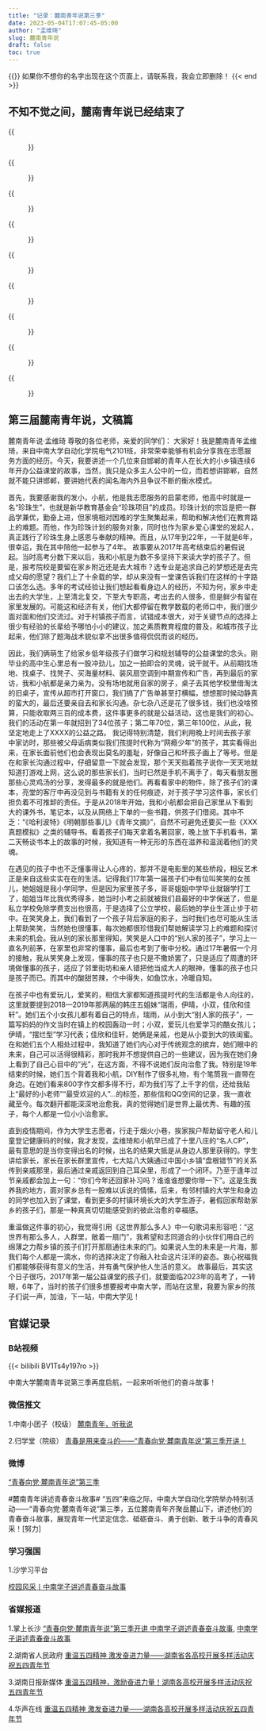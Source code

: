 ```yaml
---
title: "记录：麓南青年说第三季"
date: 2023-05-04T17:07:45-05:00
author: "孟维琦"
slug: 麓南青年说
draft: false
toc: true
---
```


{{<block class="caution" >}}
如果你不想你的名字出现在这个页面上，请联系我，我会立即删除！
{{< end >}}

## 不知不觉之间，麓南青年说已经结束了

<div class="row">
<div class="col-12 col-md-6 col-lg-4 item">
{{<figure src="/image/麓南青年说/1.jpg">}}
</div>

<div class="col-12 col-md-6 col-lg-4 item">
{{<figure src="/image/麓南青年说/2.jpg">}}
</div>

<div class="col-12 col-md-6 col-lg-4 item">
{{<figure src="/image/麓南青年说/3.jpg">}}
</div>

<div class="col-12 col-md-6 col-lg-4 item">
{{<figure src="/image/麓南青年说/4.jpg">}}
</div>

<div class="col-12 col-md-6 col-lg-4 item">
{{<figure src="/image/麓南青年说/5.jpg">}}
</div>

<div class="col-12 col-md-6 col-lg-4 item">
{{<figure src="/image/麓南青年说/6.jpg">}}
</div>

<div class="col-12 col-md-6 col-lg-4 item">
{{<figure src="/image/麓南青年说/7.jpg">}}
</div>

<div class="col-12 col-md-6 col-lg-4 item">
{{<figure src="/image/麓南青年说/8.jpg">}}
</div>

<div class="col-12 col-md-6 col-lg-4 item">
{{<figure src="/image/麓南青年说/9.jpg">}}
</div>
</div>


## 第三届麓南青年说，文稿篇

麓南青年说·孟维琦
尊敬的各位老师，亲爱的同学们：
大家好！我是麓南青年孟维琦，来自中南大学自动化学院电气2101班，非常荣幸能够有机会分享我在志愿服务方面的经历。今天，我要讲述一个几位来自邯郸的青年人在长大的小乡镇连续6年开办公益课堂的故事，当然，我只是众多主人公中的一位，而若想讲邯郸，自然就不能只讲邯郸，要讲她代表的闻名海内外且争议不断的衡水模式。

首先，我要感谢我的发小，小航，他是我志愿服务的启蒙老师，他高中时就是一名“珍珠生”，也就是新华教育基金会“珍珠项目”的成员。珍珠计划的宗旨是把一群品学兼优，勤奋上进，但家境相对困难的学生聚集起来，帮助和解决他们在教育路上的难题。而他，作为珍珠计划的服务对象，同时也作为家乡爱心课堂的发起人，真正践行了珍珠生身上感恩与奉献的精神。而且，从17年到22年，一干就是6年，很幸运，我在其中陪他一起参与了4年。
故事要从2017年高考结束后的暑假说起。当时高考分数下来以后，我和小航是为数不多坚持下来读大学的孩子了。但是，报考院校是要留在家乡附近还是去大城市？选专业是追求自己的梦想还是去完成父母的愿望？我们上了十余载的学，却从来没有一堂课告诉我们在这样的十字路口该怎么选。多年的考试经验让我们想起看看身边人的经历，不知为何，家乡中走出去的大学生，上至清北复交，下至大专职高，考出去的人很多，但是鲜少有留在家里发展的。可能这和经济有关，他们大都停留在教学数载的老师口中，我们很少面对面和他们交流过。对于村镇孩子而言，试错成本很大，对于关键节点的选择上很少有经验的长辈给予哪怕小小的建议，加之素质教育程度的普及，和城市孩子比起来，他们除了题海战术貌似拿不出很多值得侃侃而谈的经历。 

因此，我们俩萌生了给家乡低年级孩子们做学习和规划辅导的公益课堂的念头。刚毕业的高中生心里总有一股冲劲儿，加之一拍即合的灵魂，说干就干。从前期找场地、找桌子、找凳子、买海量材料、装风扇空调到中期宣传和广告，再到最后的家访，我和小航都是亲力亲为。没有场地就用自家的房子，桌子去其他学校里借淘汰的旧桌子，宣传从超市打开窗口，我们搞了广告单甚至打横幅，想想那时候动静真的蛮大的，最后还要亲自去和家长沟通。杂七杂八还是花了很多钱，我们也没啥预算，只能收取两三百的成本费，这件事更多的就是公益活动，这也是我们的初心。我们的活动在第一年就招到了34位孩子；第二年70位，第三年100位，从此，我坚定地走上了XXXX的公益之路。
我记得特别清楚，我们利用晚上时间去孩子家中家访时，那些被父母诟病类似我们孩提时代称为“网瘾少年”的孩子，其实看得出来，在家长面前他们也会表现出莫名的羞耻，好像自己和坏孩子画上了等号。但是在和家长沟通过程中，仔细留意一下就会发现，那个天天指着孩子说你一天天地就知道打游戏上网，这么说的那些家长们，当时已然是手机不离手了，每天看朋友圈那些心灵鸡汤的分享，发得最多的就是他们。再看看家中的物件，除了孩子们的课本，亮堂的客厅中再没见到与书籍有关的任何痕迹，对于孩子学习这件事，家长们担负着不可推卸的责任。于是从2018年开始，我和小航都会把自己家里从下看到大的课外书，笔记本，以及从网络上下单的一些书籍，供孩子们借阅。其中不乏：“《哈利波特》《明朝那些事儿》《青年文摘》”，自然不可避免还要买一些《XXX真题模拟》之类的辅导书。看着孩子们每天拿着名著回家，晚上放下手机看书，第二天畅谈书本上的故事的时候，我知道有一种无形的东西在滋养和温润着他们的灵魂。

在遇见的孩子中也不乏懂事得让人心疼的，那并不是电影里的某些桥段，相反艺术正是来自这些实实在在的生活。记得我们17年第一届孩子们中有位叫笑笑的女孩儿，她姐姐是我小学同学，但是因为家里孩子多，哥哥姐姐中学毕业就辍学打工了，姐姐当年比我优秀得多，她当时小考之前就被我们县最好的中学保送了，但是私立学校免除学费支出也很高，于是选择了公立学校，最后她的学业生涯止步于初中。在笑笑身上，我们看到了一个孩子背后家庭的影子，当时我们也尽可能从生活上帮助笑笑，当然她也很懂事，每次她都很珍惜我们帮她解读学习上的难题和探讨未来的机会。我从别的家长那里得知，笑笑是人口中的“别人家的孩子”，学习上一直名列前茅，在家里也非常的懂事，最后也考到了衡中分校。通过17年暑假一个月的接触，我从笑笑身上发现，懂事的孩子也只是不撒娇罢了，只是适应了周遭的环境做懂事的孩子，适应了邻里街坊和亲人错把他当成大人的眼神，懂事的孩子也只是孩子而已。而其中的酸甜苦辣，个中得失，如鱼饮水，冷暖自知。 

在孩子中也有爱玩儿，爱笑的，相信大家都知道孩提时代的生活都是令人向往的，这里就要提到2018—2019年那两届的韩庄五姐妹“瑞雨，伊晴，小双，佳欣和佳轩”。她们五个小女孩儿都有着自己的特点，瑞雨，从小到大“别人家的孩子”，一篇写妈妈的作文当时在镇上的校园轰动一时；小双，爱玩儿也爱学习的酷女孩儿；伊晴，“摆烂型”学习代表；佳欣和佳轩，她俩是亲戚，也是从小耍到大的铁闺蜜。在和她们五个人相处过程中，我知道了她们内心对于传统观念的摈弃，她们眼中的未来，自己可以活得很精彩，那时我并不想提供自己的一些建议，因为我在她们身上看到了自己心目中的“光”，在这方面，不得不说她们反向治愈了我。特别是19年结束的时候，她们五个背着我和小航，DIY制作了很多礼物，有个笔筒我一直带在身边。在她们看来800字作文都多得不行，却为我们写了上千字的信，还给我贴上“最好的小老师”“最受欢迎的人”…的标签，那些信和QQ空间的记录，我一直收藏至今。每次翻开都能深深地治愈我，真的觉得她们是世界上最优秀、有趣的孩子，每个人都是一位小小治愈家。 

直到疫情期间，作为大学生志愿者，行走于烟火小巷，挨家挨户帮助留守老人和儿童登记健康码的时候，我才发现，孟维琦和小航早已成了十里八庄的“名人CP”，最有意思的是当你变得出名的时候，出名的结果大抵是从身边人那里获得的。学生讲给家长，家长在家长群里宣传，七大姑八大姨通过中国小乡镇“盘根错节”的关系传到亲戚那里，最后通过亲戚返回到自己耳朵里，形成了一个闭环。乃至于逢年过节亲戚都会加上一句：“你们今年还回家补习吗？谁谁谁想要你带一下”。这是生我养我的地方，面对家乡总有一股难以诉说的情愫，后来，有邻村镇的大学生和身边的同学也加入到了课堂，看到更多的村镇环境长大的大学生游子，暑假回家帮助家乡的孩子们，那是一种真真切切能感受到的彼此治愈的幸福感。

重温做这件事的初心，我觉得引用《这世界那么多人》中一句歌词来形容吧：“这世界有那么多人，人群里，敞着一扇门”，我希望和志同道合的小伙伴们用自己的绵薄之力帮乡镇的孩子们打开那扇通往未来的门。如果说人生的未来是一片海，那我们每个人都是一滴水，你的选择决定了你融入社会这片汪洋的姿态。衷心祝福我们都能够获得有意义的生活，并有勇气保护他人生活的意义。
故事最后，其实这个日子很巧，2017年第一届公益课堂的孩子们，就要面临2023年的高考了，一转眼，6年了，当时的孩子们很多想要报考中南大学，而站在这里，我要为家乡的孩子们说一声，加油，下一站，中南大学见！


## 官媒记录

### B站视频
{{< bilibili BV1Ts4y197ro >}}

中南大学麓南青年说第三季再度启航，一起来听听他们的奋斗故事！

### 微信推文

1.中南小团子（校级）
[麓南青年，听我说](https://mp.weixin.qq.com/s/egPUR7i6KYMNTl4Hp4W4Rg)

2.归学堂（院级）
[青春是用来奋斗的——“青春向党·麓南青年说”第三季开讲！](https://mp.weixin.qq.com/s/PEg8n-WASts-eVd9_S1F8A)

### 微博

[“青春向党·麓南青年说”第三季](https://weibo.com/1871765890/MF10TadOc)

#麓南青年讲述青春奋斗故事# “五四”来临之际，中南大学自动化学院举办特别活动——“青春向党·麓南青年说”第三季，五位麓南青年齐聚岳麓山下，讲述他们的青春奋斗故事，展现青年一代坚定信念、砥砺奋斗、勇于创新、敢于斗争的青春风采！[努力]


### 学习强国
1.沙学习平台

[校园风采丨中南学子讲述青春奋斗故事](https://article.xuexi.cn/articles/index.html?art_id=5243526570859421036&item_id=5243526570859421036&cdn=https%3A%2F%2Fregion-hunan-resource&study_style_id=video_default&pid=&ptype=-1&source=share&share_to=wx_feed)




### 省媒报道

1.掌上长沙
[“青春向党·麓南青年说”第三季开讲 中南学子讲述青春奋斗故事](https://www.icswb.com/h/100104/20230504/812654_m.html),
[中南学子讲述青春奋斗故事](https://m.baidu.com/video/page?pd=video_page&nid=4182390573286536288&sign=3013284685766079933&word=%E6%B9%96%E5%8D%97%E6%97%A5%E6%8A%A5+%E9%BA%93%E5%8D%97%E9%9D%92%E5%B9%B4%E8%AF%B4&oword=%E6%B9%96%E5%8D%97%E6%97%A5%E6%8A%A5+%E9%BA%93%E5%8D%97%E9%9D%92%E5%B9%B4%E8%AF%B4&atn=index&frsrcid=48304&ext=%7B%22jsy%22%3A1%7D&top=%7B%22sfhs%22%3A1%2C%22_hold%22%3A2%7D&fr0=A&fr1=A&ms=1&lid=7842458644560695384&referlid=7842458644560695384&frorder=8&_t=1683211457007)

2.湖南省人民政府
[重温五四精神 激发奋进力量——湖南省各高校开展多样活动庆祝五四青年节](http://www.hunan.gov.cn/hnszf/hnyw/zwdt/202305/t20230505_29329069.html)

3.湖南日报新媒体
[重温五四精神，激励奋进力量！湖南各高校开展多样活动庆祝五四青年节](https://m.voc.com.cn/xhn/news/202305/17994563.html)

4.华声在线
[重温五四精神 激发奋进力量——湖南各高校开展多样活动庆祝五四青年节](https://hunan.voc.com.cn/article/202305/202305050714337508.html)







